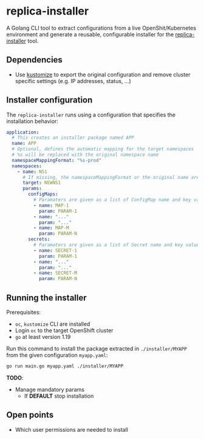 # replica-installer
A Golang CLI tool to extract configurations from a live OpenShit/Kubernetes environment and generate a reusable, configurable
installer for the [replica-installer](../replica-installer/README.md) tool.

## Dependencies
* Use [kustomize](konveyor.io/tools/crane/) to export the original configuration and remove cluster specific settings
  (e.g. IP addresses, status, ...)

## Installer configuration
The `replica-installer` runs using a configuration that specifies the installation behavior:
```yaml
application:
  # This creates an installer package named APP
  name: APP
  # Optional, defines the automatic mapping for the target namespaces
  # %s will be replaced with the original namespace name
  namespaceMappingFormat: "%s-prod"
  namespaces:
    - name: NS1
      # If missing, the namespaceMappingFormat or the original name are applied 
      target: NEWNS1
      params:
        configMaps:
          # Paramaters are given as a list of ConfigMap name and key values  
          - name: MAP-1
            param: PARAM-1
          - name: "..."
            param: "..."
          - name: MAP-M
            param: PARAM-N
        secrets:
          # Paramaters are given as a list of Secret name and key values  
          - name: SECRET-1
            param: PARAM-1
          - name: "..."
            param: "..."
          - name: SECRET-M
            param: PARAM-N
```

## Running the installer
Prerequisites:
* `oc`, `kustomize` CLI are installed
* Login `oc` to the target OpenShift cluster
* `go` at least version 1.19

Run this command to install the package extracted in `./installer/MYAPP` from the given configuration `myapp.yaml`:
```bash
go run main.go myapp.yaml ./installer/MYAPP
```

**TODO**:
* Manage mandatory params
  * If __DEFAULT__ stop installation

## Open points
* Which user permissions are needed to install

